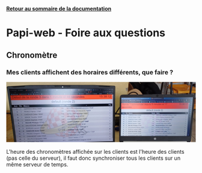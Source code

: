 **[Retour au sommaire de la documentation](../README.md)**

# Papi-web - Foire aux questions

## Chronomètre

### Mes clients affichent des horaires différents, que faire ?

![Désynchronisation des chronomètres](images/timer-synchronization.jpg)

L'heure des chronomètres affichée sur les clients est l'heure des clients (pas celle du serveur), il faut donc synchroniser tous les clients sur un même serveur de temps.

